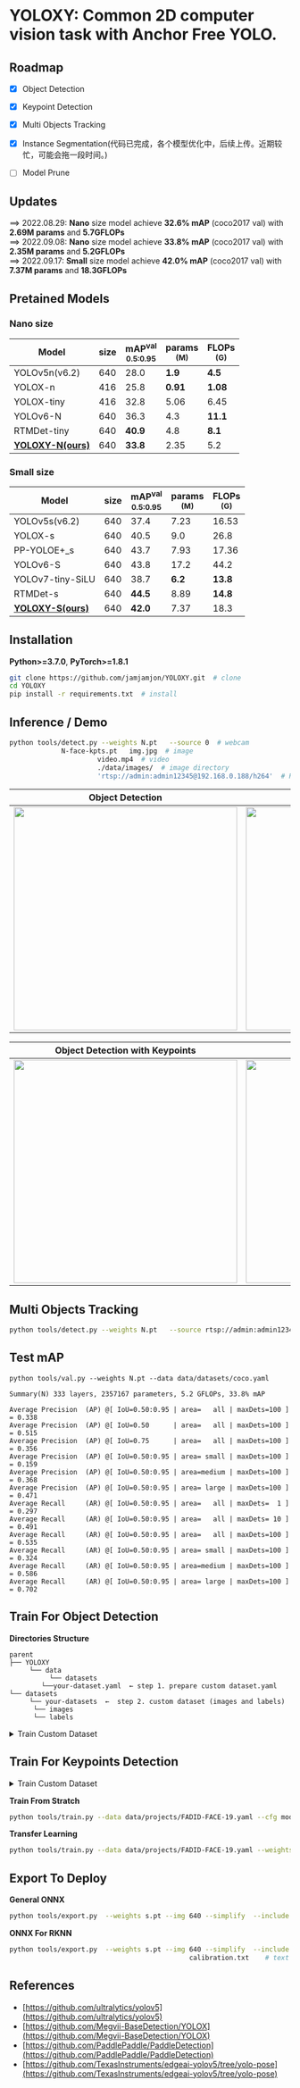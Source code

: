 # YOLOXY: Common 2D computer vision task with Anchor Free YOLO.


## Roadmap
- [x] Object Detection
- [x] Keypoint Detection
- [x] Multi Objects Tracking
- [x] Instance Segmentation(代码已完成，各个模型优化中，后续上传。近期较忙，可能会拖一段时间。)
- [ ] Model Prune


## Updates
==> 2022.08.29: **Nano** size model achieve **32.6% mAP** (coco2017 val) with **2.69M params** and **5.7GFLOPs**\
==> 2022.09.08: **Nano** size model achieve **33.8% mAP** (coco2017 val) with **2.35M params** and **5.2GFLOPs**\
==> 2022.09.17: **Small** size model achieve **42.0% mAP** (coco2017 val) with **7.37M params** and **18.3GFLOPs**

## Pretained Models 
### Nano size
|Model |size|mAP<sup>val<br>0.5:0.95 |params<br><sup>(M) |FLOPs<br><sup>(G) 
|---|---|---|---|---
|YOLOv5n(v6.2)      		|640 |28.0 |**1.9** |**4.5** 
|YOLOX-n      			|416 |25.8 |**0.91** |**1.08** 
|YOLOX-tiny      		|416 |32.8 |5.06 |6.45 
|YOLOv6-N     			|640 |36.3 |4.3 |**11.1** 
|RTMDet-tiny     		|640 |**40.9** |4.8 |**8.1** 
|**[YOLOXY-N(ours)](https://github.com/jamjamjon/YOLOXY/releases/download/v1.0/N.pt)**      	|640 |**33.8**|2.35|5.2 

### Small size
|Model |size|mAP<sup>val<br>0.5:0.95 |params<br><sup>(M) |FLOPs<br><sup>(G) 
|---|---|---|---|---
|YOLOv5s(v6.2) 				|640 |37.4 |7.23 |16.53  
|YOLOX-s 				|640 |40.5 |9.0  |26.8
|PP-YOLOE+_s     			|640 |43.7 |7.93 |17.36
|YOLOv6-S     				|640 |43.8 |17.2 |44.2
|YOLOv7-tiny-SiLU     			|640 |38.7 |**6.2** |**13.8**
|RTMDet-s     				|640 |**44.5** |8.89 |**14.8** 
|**[YOLOXY-S(ours)](https://github.com/jamjamjon/YOLOXY/releases/download/v1.0/S.pt)**      		|640 |**42.0**|7.37|18.3



## Installation
**Python>=3.7.0**, **PyTorch>=1.8.1**

```bash
git clone https://github.com/jamjamjon/YOLOXY.git  # clone
cd YOLOXY
pip install -r requirements.txt  # install
```

## Inference / Demo 
```bash
python tools/detect.py --weights N.pt	--source 0  # webcam
			 N-face-kpts.pt	  img.jpg  # image
					  video.mp4  # video
					  ./data/images/  # image directory
					  'rtsp://admin:admin12345@192.168.0.188/h264'  # RTSP
```

Object Detection | Instance Segmentation |
:-------------------------:|:-------------------------:|
<img src="https://github.com/jamjamjon/YOLOXY/releases/download/v1.0/bus-N.jpg" width="400"> | <img src="https://github.com/jamjamjon/YOLOXY/releases/download/v1.0/lego.jpg" width="400"> |

Object Detection with Keypoints | Human Pose Estimation | 
:-------------------------:|:-------------------------:|
<img src="https://github.com/jamjamjon/YOLOXY/releases/download/v1.0/FADID-FACE.bmp" width="400"> | <img src="https://github.com/jamjamjon/YOLOXY/releases/download/v1.0/kunball.png" width="400"> |


## Multi Objects Tracking
```bash
python tools/detect.py --weights N.pt	--source rtsp://admin:admin12345@192.168.0.188/h264 --tracking
```

## Test mAP

```
python tools/val.py --weights N.pt --data data/datasets/coco.yaml
```
```
Summary(N) 333 layers, 2357167 parameters, 5.2 GFLOPs, 33.8% mAP

Average Precision  (AP) @[ IoU=0.50:0.95 | area=   all | maxDets=100 ] = 0.338
Average Precision  (AP) @[ IoU=0.50      | area=   all | maxDets=100 ] = 0.515
Average Precision  (AP) @[ IoU=0.75      | area=   all | maxDets=100 ] = 0.356
Average Precision  (AP) @[ IoU=0.50:0.95 | area= small | maxDets=100 ] = 0.159
Average Precision  (AP) @[ IoU=0.50:0.95 | area=medium | maxDets=100 ] = 0.368
Average Precision  (AP) @[ IoU=0.50:0.95 | area= large | maxDets=100 ] = 0.471
Average Recall     (AR) @[ IoU=0.50:0.95 | area=   all | maxDets=  1 ] = 0.297
Average Recall     (AR) @[ IoU=0.50:0.95 | area=   all | maxDets= 10 ] = 0.491
Average Recall     (AR) @[ IoU=0.50:0.95 | area=   all | maxDets=100 ] = 0.535
Average Recall     (AR) @[ IoU=0.50:0.95 | area= small | maxDets=100 ] = 0.324
Average Recall     (AR) @[ IoU=0.50:0.95 | area=medium | maxDets=100 ] = 0.586
Average Recall     (AR) @[ IoU=0.50:0.95 | area= large | maxDets=100 ] = 0.702

```

	

## Train For Object Detection

__Directories Structure__
```
parent
├── YOLOXY
     └── data
    	  └── datasets
	  	└──your-dataset.yaml  ← step 1. prepare custom dataset.yaml 
└── datasets
     └── your-datasets  ←  step 2. custom dataset (images and labels)
   	  └── images
   	  └── labels
```
	
<details close>
<summary>Train Custom Dataset</summary>	
	
**same as YOLOv5, [check this](https://github.com/ultralytics/yolov5/wiki/Train-Custom-Data)**


__Train From Stratch__
```bash
python tools/train.py --data data/projects/your-custom-dataset.yaml --cfg models/cfg/N.yaml --batch-size -1
```
__Transfer Learning__
```bash
python tools/train.py --data data/projects/your-custom-dataset.yaml --weights N.pt --batch-size -1
```
</details>
	
	
	
## Train For Keypoints Detection
	
<details close>
<summary>Train Custom Dataset</summary>	

	
**Make sure your keypoints label has following format**

	
```bash
# class_id x_center y_center width height kpt1_x kpt1_y kpt2_x kpt2_y ... kptn_x kptn_y (normalized, 0-1)
0  0.03369140625 0.4786450662739323 0.0205078125 0.03829160530191458 0.0317119140625 0.4736480117820324 0.04082421875 0.4736480117820324 0.03767578125 0.48089396170839466 0.033203125 0.48838880706921944 0.0403271484375 0.48813843888070696   	# one object
1  0.09765625 0.47201767304860087 0.029296875 0.05154639175257732 0.0 0.0 0.0 0.0 0.0 0.0 0.0 0.0 0.0 0.0	# another object
```

	
__step 1. Prepare Your Dataset.yaml__
```
parent
├── YOLOXY
     └── data
   	  └── datasets
	  	└──your-dataset.yaml  ← put here

```
	
**Modify **`nk`** and **`kpt_lr_flip_idx`** in your-dataset.yaml**

```bash
# Train/val/test sets as 1) dir: path/to/imgs, 2) file: path/to/imgs.txt, or 3) list: [path/to/imgs1, path/to/imgs2, ..]
path: ../datasets/coco-kpts  # dataset root dir
train: images/train2017  # train images 
val: images/val2017 # val images 

# Classes & Keypoints
nc: 1  # number of classes
nk: 17   # number of keypoints (optional, 0 => bbox detection; > 0 => keypoints)
kpt_lr_flip_idx: [0, 2, 1, 4, 3, 6, 5, 8, 7, 10, 9, 12, 11, 14, 13, 16, 15]   # left-right flip for kpts, required when using ==> hyp['fliplr']

names: ['person']
```

	
__step 2. Prepare Your Dataset__	
```
parent
├── YOLOXY
     └── data
    	  └── datasets
	  	└──your-dataset.yaml  
└── datasets
      └── your-datasets  ←  put here
   	  └── images
   	  └── labels
```
	
</details>	


__Train From Stratch__
```bash
python tools/train.py --data data/projects/FADID-FACE-19.yaml --cfg models/cfg/s.yaml --batch-size -1
```
__Transfer Learning__
```bash
python tools/train.py --data data/projects/FADID-FACE-19.yaml --weights s.pt --batch-size -1
```
	


## Export To Deploy
__General ONNX__
```bash
python tools/export.py  --weights s.pt --img 640 --simplify  --include onnx
```
__ONNX For RKNN__
```bash
python tools/export.py  --weights s.pt --img 640 --simplify  --include rknn --cali data/images/  # image dirdirectory
								    	     calibration.txt 	# text file of images path 
```

## References
* [https://github.com/ultralytics/yolov5](https://github.com/ultralytics/yolov5)
* [https://github.com/Megvii-BaseDetection/YOLOX](https://github.com/Megvii-BaseDetection/YOLOX)
* [https://github.com/PaddlePaddle/PaddleDetection](https://github.com/PaddlePaddle/PaddleDetection)
* [https://github.com/TexasInstruments/edgeai-yolov5/tree/yolo-pose](https://github.com/TexasInstruments/edgeai-yolov5/tree/yolo-pose)

